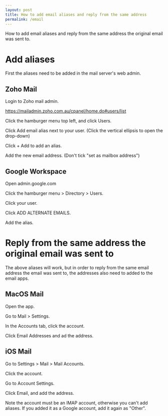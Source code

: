 ```yaml
---
layout: post
title: How to add email aliases and reply from the same address
permalink: /email
---
```


How to add email aliases and reply from the same address the original email was
sent to.

# Add aliases

First the aliases need to be added in the mail server's web admin.

## Zoho Mail

Login to Zoho mail admin.

https://mailadmin.zoho.com.au/cpanel/home.do#users/list

Click the hamburger menu top left, and click Users.

Click Add email alias next to your user. (Click the vertical ellipsis to open
the drop-down)

Click + Add to add an alias.

Add the new email address. (Don't tick "set as mailbox address")

## Google Workspace

Open admin.google.com

Click the hamburger menu > Directory > Users.

Click your user.

Click ADD ALTERNATE EMAILS.

Add the alias.

# Reply from the same address the original email was sent to

The above aliases will work, but in order to reply from the same email address
the email was sent to, the addresses also need to added to the email apps.

## MacOS Mail

Open the app.

Go to Mail > Settings.

In the Accounts tab, click the account.

Click Email Addresses and ad the address.

## iOS Mail

Go to Settings > Mail > Mail Accounts.

Click the account.

Go to Account Settings.

Click Email, and add the address.

Note the account must be an IMAP account, otherwise you can't add aliases. If
you added it as a Google account, add it again as "Other".
